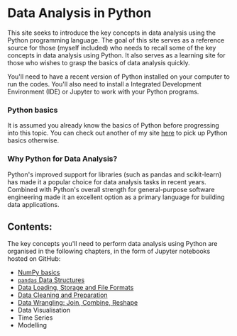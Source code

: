 # Data Analysis in Python

   This site seeks to introduce the key concepts in data analysis using the Python programming language. The goal of this site serves as a reference source for those (myself included) who needs to recall some of the key concepts in data analysis using Python. It also serves as a learning site for those who wishes to grasp the basics of data analysis quickly.

   You'll need to have a recent version of Python installed on your computer to run the codes. You'll also need to install a Integrated Development Environment (IDE) or Jupyter to work with your Python programs.

### Python basics

It is assumed you already know the basics of Python before progressing into this topic. You can check out another of my site [here](https://colintwh.github.io/python-basics/) to pick up Python basics otherwise.

### Why Python for Data Analysis?

Python's improved support for libraries (such as pandas and scikit-learn) has made it a popular choice for data analysis tasks in recent years. Combined with Python's overall strength for general-purpose software engineering made it an excellent option as a primary language for building data applications. 


## Contents:

The key concepts you'll need to perform data analysis using Python are organised in the following chapters, in the form of Jupyter notebooks hosted on GitHub:

   + [NumPy basics](https://github.com/colintwh/python-analysis/blob/master/numpy.ipynb)
   + [`pandas` Data Structures](https://github.com/colintwh/python-analysis/blob/master/pandas.ipynb)
   + [Data Loading, Storage and File Formats](https://github.com/colintwh/python-analysis/blob/master/dataload.ipynb)
   + [Data Cleaning and Preparation](https://github.com/colintwh/python-analysis/blob/master/dataclean.ipynb)
   + [Data Wrangling: Join, Combine, Reshape](https://github.com/colintwh/python-analysis/blob/master/datawrang.ipynb)
   + Data Visualisation
   + Time Series
   + Modelling
